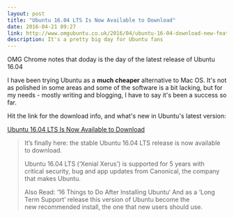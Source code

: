```yaml
---
layout: post
title: "Ubuntu 16.04 LTS Is Now Available to Download"
date: 2016-04-21 09:27
link: http://www.omgubuntu.co.uk/2016/04/ubuntu-16-04-download-new-features
description: It's a pretty big day for Ubuntu fans
---
```

OMG Chrome notes that doday is the day of the latest release of Ubuntu 16.04

I have been trying Ubuntu as a **much cheaper** alternative to Mac OS. It's not as polished in some areas and some of the software is a bit lacking, but for my needs - mostly writing and blogging, I have to say it's been a success so far. 

Hit the link for the download info, and what's new in Ubuntu's latest version:

 [Ubuntu 16.04 LTS Is Now Available to Download](http://www.omgubuntu.co.uk/2016/04/ubuntu-16-04-download-new-features)


> It’s finally here: the stable Ubuntu 16.04 LTS release is now available to download.
> 
> Ubuntu 16.04 LTS (‘Xenial Xerus’) is supported for 5 years with critical security, bug and app updates from Canonical, the company that makes Ubuntu.
> 
> Also Read: ‘16 Things to Do After Installing Ubuntu‘
> And as a ‘Long Term Support’ release this version of Ubuntu become the new recommended install, the one that new users should use.

